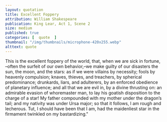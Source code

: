```yaml
---
layout: quotation
title: Excellent Foppery
attribution: William Shakespeare
publication: King Lear, Act 1, Scene 2
size: medium
published: true 
categories: [  quote  ]
thumbnail: "/img/thumbnails/microphone-420x255.webp"
alttext: quote
---
```


This is the excellent foppery of the world, that, when we are sick in fortune, –often the surfeit of our own behavior,–we make 
guilty of our disasters the sun, the moon, and the stars: as if we were villains by necessity; fools by heavenly compulsion; 
knaves, thieves, and treachers, by spherical predominance; drunkards, liars, and adulterers, by an enforced obedience of 
planetary influence; and all that we are evil in, by a divine thrusting on: an admirable evasion of whoremaster man, to 
lay his goatish disposition to the charge of a star! My father compounded with my mother under the dragon’s tail; and my 
nativity was under Ursa major; so that it follows, I am rough and lecherous. Tut, I should have been that I am, had 
the maidenliest star in the firmament twinkled on my bastardizing."
